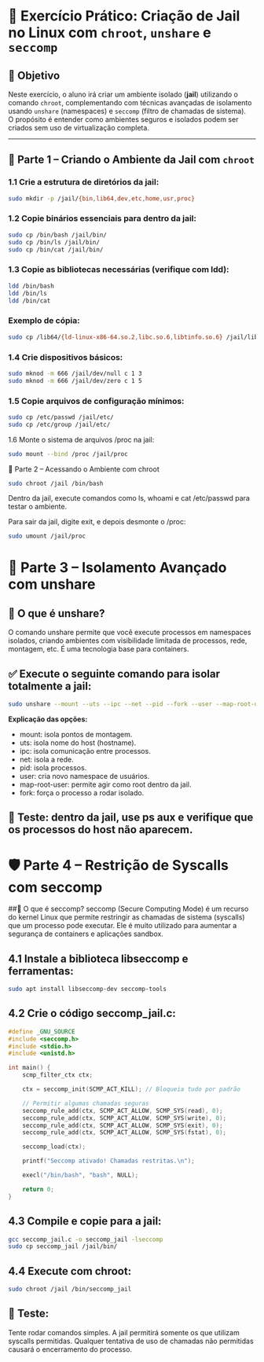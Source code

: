 # 🧪 Exercício Prático: Criação de Jail no Linux com `chroot`, `unshare` e `seccomp`

## 📘 Objetivo

Neste exercício, o aluno irá criar um ambiente isolado (**jail**) utilizando o comando `chroot`, complementando com técnicas avançadas de isolamento usando `unshare` (namespaces) e `seccomp` (filtro de chamadas de sistema).  
O propósito é entender como ambientes seguros e isolados podem ser criados sem uso de virtualização completa.

---

## 🧱 Parte 1 – Criando o Ambiente da Jail com `chroot`

### 1.1 Crie a estrutura de diretórios da jail:

```bash
sudo mkdir -p /jail/{bin,lib64,dev,etc,home,usr,proc}
```


### 1.2 Copie binários essenciais para dentro da jail:

```bash
sudo cp /bin/bash /jail/bin/
sudo cp /bin/ls /jail/bin/
sudo cp /bin/cat /jail/bin/
```

### 1.3 Copie as bibliotecas necessárias (verifique com ldd):

```bash
ldd /bin/bash
ldd /bin/ls
ldd /bin/cat
```

### Exemplo de cópia:
```bash
sudo cp /lib64/{ld-linux-x86-64.so.2,libc.so.6,libtinfo.so.6} /jail/lib64/
```


### 1.4 Crie dispositivos básicos:

```bash
sudo mknod -m 666 /jail/dev/null c 1 3
sudo mknod -m 666 /jail/dev/zero c 1 5
```
### 1.5 Copie arquivos de configuração mínimos:

```bash
sudo cp /etc/passwd /jail/etc/
sudo cp /etc/group /jail/etc/
```

1.6 Monte o sistema de arquivos /proc na jail:
```bash
sudo mount --bind /proc /jail/proc
```

🚪 Parte 2 – Acessando o Ambiente com chroot
```bash
sudo chroot /jail /bin/bash
```
Dentro da jail, execute comandos como ls, whoami e cat /etc/passwd para testar o ambiente.

Para sair da jail, digite exit, e depois desmonte o /proc:
```bash
sudo umount /jail/proc
```

# 🔐 Parte 3 – Isolamento Avançado com unshare
## 📘 O que é unshare?
O comando unshare permite que você execute processos em namespaces isolados, criando ambientes com visibilidade limitada de processos, rede, montagem, etc. É uma tecnologia base para containers.

## ✅ Execute o seguinte comando para isolar totalmente a jail:
```bash
sudo unshare --mount --uts --ipc --net --pid --fork --user --map-root-user chroot /jail /bin/bash
```
**Explicação das opções:**

- mount: isola pontos de montagem.
- uts: isola nome do host (hostname).
- ipc: isola comunicação entre processos.
- net: isola a rede.
- pid: isola processos.
- user: cria novo namespace de usuários.
- map-root-user: permite agir como root dentro da jail.
- fork: força o processo a rodar isolado.

## 🧠 Teste: dentro da jail, use ps aux e verifique que os processos do host não aparecem.

# 🛡️ Parte 4 – Restrição de Syscalls com seccomp
##📘 O que é seccomp?
seccomp (Secure Computing Mode) é um recurso do kernel Linux que permite restringir as chamadas de sistema (syscalls) que um processo pode executar. Ele é muito utilizado para aumentar a segurança de containers e aplicações sandbox.

## 4.1 Instale a biblioteca libseccomp e ferramentas:
```bash
sudo apt install libseccomp-dev seccomp-tools
```
## 4.2 Crie o código seccomp_jail.c:
```C
#define _GNU_SOURCE
#include <seccomp.h>
#include <stdio.h>
#include <unistd.h>

int main() {
    scmp_filter_ctx ctx;

    ctx = seccomp_init(SCMP_ACT_KILL); // Bloqueia tudo por padrão

    // Permitir algumas chamadas seguras
    seccomp_rule_add(ctx, SCMP_ACT_ALLOW, SCMP_SYS(read), 0);
    seccomp_rule_add(ctx, SCMP_ACT_ALLOW, SCMP_SYS(write), 0);
    seccomp_rule_add(ctx, SCMP_ACT_ALLOW, SCMP_SYS(exit), 0);
    seccomp_rule_add(ctx, SCMP_ACT_ALLOW, SCMP_SYS(fstat), 0);

    seccomp_load(ctx);

    printf("Seccomp ativado! Chamadas restritas.\n");

    execl("/bin/bash", "bash", NULL);

    return 0;
}
```
## 4.3 Compile e copie para a jail:
```bash
gcc seccomp_jail.c -o seccomp_jail -lseccomp
sudo cp seccomp_jail /jail/bin/
```
## 4.4 Execute com chroot:
```bash
sudo chroot /jail /bin/seccomp_jail
```
## 🧠 Teste: 
Tente rodar comandos simples. A jail permitirá somente os que utilizam syscalls permitidas. Qualquer tentativa de uso de chamadas não permitidas causará o encerramento do processo.